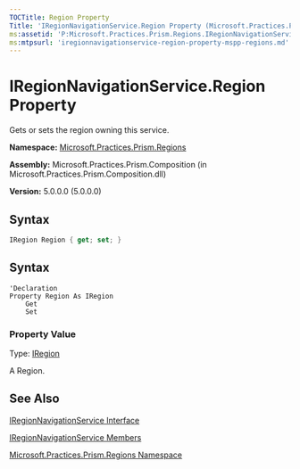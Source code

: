 ```yaml
---
TOCTitle: Region Property
Title: 'IRegionNavigationService.Region Property (Microsoft.Practices.Prism.Regions)'
ms:assetid: 'P:Microsoft.Practices.Prism.Regions.IRegionNavigationService.Region'
ms:mtpsurl: 'iregionnavigationservice-region-property-mspp-regions.md'
---
```


# IRegionNavigationService.Region Property 

Gets or sets the region owning this service.

**Namespace:** [Microsoft.Practices.Prism.Regions](mspp-regions-namespace)

**Assembly:** Microsoft.Practices.Prism.Composition (in Microsoft.Practices.Prism.Composition.dll)

**Version:** 5.0.0.0 (5.0.0.0)

## Syntax

```C#
IRegion Region { get; set; }
```

## Syntax

```VB
'Declaration
Property Region As IRegion
	Get
	Set
```

### Property Value

Type: [IRegion](iregion-interface-mspp-regions)

A Region.

## See Also

[IRegionNavigationService Interface](iregionnavigationservice-interface-mspp-regions)

[IRegionNavigationService Members](iregionnavigationservice-members-mspp-regions)

[Microsoft.Practices.Prism.Regions Namespace](mspp-regions-namespace)
